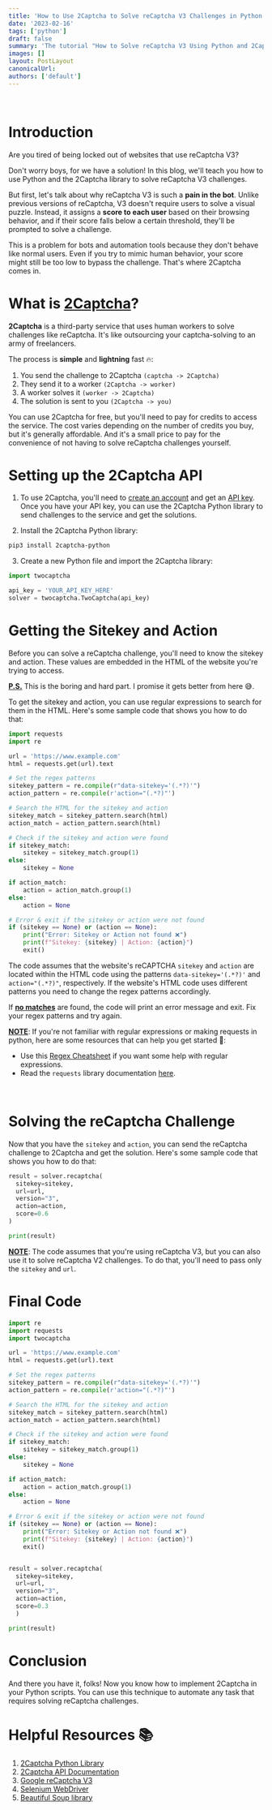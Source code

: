 ```yaml
---
title: 'How to Use 2Captcha to Solve reCaptcha V3 Challenges in Python 3'
date: '2023-02-16'
tags: ['python']
draft: false
summary: 'The tutorial "How to Solve reCaptcha V3 Using Python and 2Captcha" shows how to use Python and the 2Captcha API to solve reCaptcha V3 challenges. It explains the differences between reCaptcha V2 and V3, how reCaptcha V3 works, and how to use the 2Captcha API to solve reCaptcha challenges. The tutorial provides step-by-step instructions and sample Python code for developers.'
images: []
layout: PostLayout
canonicalUrl:
authors: ['default']
---
```


<TOCInline toc={props.toc} toHeading={3} indentDepth={3} />

<br />

# Introduction

Are you tired of being locked out of websites that use reCaptcha V3?

Don't worry boys, for we have a solution! In this blog, we'll teach you how to use Python and the 2Captcha library to solve reCaptcha V3 challenges.

But first, let's talk about why reCaptcha V3 is such a **pain in the bot**. Unlike previous versions of reCaptcha, V3 doesn't require users to solve a visual puzzle. Instead, it assigns a **score to each user** based on their browsing behavior, and if their score falls below a certain threshold, they'll be prompted to solve a challenge.

This is a problem for bots and automation tools because they don't behave like normal users. Even if you try to mimic human behavior, your score might still be too low to bypass the challenge. That's where 2Captcha comes in.

# What is [2Captcha](https://2captcha.com/about)?

**2Captcha** is a third-party service that uses human workers to solve challenges like reCaptcha. It's like outsourcing your captcha-solving to an army of freelancers.

The process is **simple** and **lightning** fast 🔥:

1. You send the challenge to 2Captcha `(captcha -> 2Captcha)`
2. They send it to a worker `(2Captcha -> worker)`
3. A worker solves it `(worker -> 2Captcha)`
4. The solution is sent to you `(2Captcha -> you)`

You can use 2Captcha for free, but you'll need to pay for credits to access the service. The cost varies depending on the number of credits you buy, but it's generally affordable. And it's a small price to pay for the convenience of not having to solve reCaptcha challenges yourself.

# Setting up the 2Captcha API

1. To use 2Captcha, you'll need to [create an account](https://2captcha.com/auth/register) and get an [API key](https://2captcha.com/enterpage#recognition). Once you have your API key, you can use the 2Captcha Python library to send challenges to the service and get the solutions.

2. Install the 2Captcha Python library:

```bash
pip3 install 2captcha-python
```

3. Create a new Python file and import the 2Captcha library:

```python
import twocaptcha

api_key = 'YOUR_API_KEY_HERE'
solver = twocaptcha.TwoCaptcha(api_key)
```

# Getting the Sitekey and Action

Before you can solve a reCaptcha challenge, you'll need to know the sitekey and action. These values are embedded in the HTML of the website you're trying to access.

**<u>P.S.</u>** This is the boring and hard part. I promise it gets better from here 😅.

To get the sitekey and action, you can use regular expressions to search for them in the HTML. Here's some sample code that shows you how to do that:

```python
import requests
import re

url = 'https://www.example.com'
html = requests.get(url).text

# Set the regex patterns
sitekey_pattern = re.compile(r"data-sitekey='(.*?)'")
action_pattern = re.compile(r'action="(.*?)"')

# Search the HTML for the sitekey and action
sitekey_match = sitekey_pattern.search(html)
action_match = action_pattern.search(html)

# Check if the sitekey and action were found
if sitekey_match:
    sitekey = sitekey_match.group(1)
else:
    sitekey = None

if action_match:
    action = action_match.group(1)
else:
    action = None

# Error & exit if the sitekey or action were not found
if (sitekey == None) or (action == None):
    print("Error: Sitekey or Action not found ❌")
    print(f"Sitekey: {sitekey} | Action: {action}")
    exit()
```

The code assumes that the website's reCAPTCHA `sitekey` and `action` are located within the HTML code using the patterns `data-sitekey='(.*?)'` and `action="(.*?)"`, respectively. If the website's HTML code uses different patterns you need to change the regex patterns accordingly.

If **<u>no matches</u>** are found, the code will print an error message and exit. Fix your regex patterns and try again.

**<u>NOTE</u>**: If you're not familiar with regular expressions or making requests in python, here are some resources that can help you get started 🤗:

- Use this [Regex Cheatsheet](https://www.rexegg.com/regex-quickstart.html) if you want some help with regular expressions.
- Read the `requests` library documentation [here](https://requests.readthedocs.io/en/master/).

<br />

# Solving the reCaptcha Challenge

Now that you have the `sitekey` and `action`, you can send the reCaptcha challenge to 2Captcha and get the solution. Here's some sample code that shows you how to do that:

```python
result = solver.recaptcha(
  sitekey=sitekey,
  url=url,
  version="3",
  action=action,
  score=0.6
)

print(result)
```

**<u>NOTE</u>**: The code assumes that you're using reCaptcha V3, but you can also use it to solve reCaptcha V2 challenges. To do that, you'll need to pass only the `sitekey` and `url`.

# Final Code

```python
import re
import requests
import twocaptcha

url = 'https://www.example.com'
html = requests.get(url).text

# Set the regex patterns
sitekey_pattern = re.compile(r"data-sitekey='(.*?)'")
action_pattern = re.compile(r'action="(.*?)"')

# Search the HTML for the sitekey and action
sitekey_match = sitekey_pattern.search(html)
action_match = action_pattern.search(html)

# Check if the sitekey and action were found
if sitekey_match:
    sitekey = sitekey_match.group(1)
else:
    sitekey = None

if action_match:
    action = action_match.group(1)
else:
    action = None

# Error & exit if the sitekey or action were not found
if (sitekey == None) or (action == None):
    print("Error: Sitekey or Action not found ❌")
    print(f"Sitekey: {sitekey} | Action: {action}")
    exit()


result = solver.recaptcha(
  sitekey=sitekey,
  url=url,
  version="3",
  action=action,
  score=0.3
  )

print(result)

```

# Conclusion

And there you have it, folks! Now you know how to implement 2Captcha in your Python scripts. You can use this technique to automate any task that requires solving reCaptcha challenges.

# Helpful Resources 📚

1. [2Captcha Python Library](https://pypi.org/project/2captcha-python/)
2. [2Captcha API Documentation](https://2captcha.com/2captcha-api)
3. [Google reCaptcha V3](https://developers.google.com/recaptcha/docs/v3)
4. [Selenium WebDriver](https://www.selenium.dev/documentation/en/webdriver/)
5. [Beautiful Soup library](https://www.crummy.com/software/BeautifulSoup/bs4/doc/)

<br />
